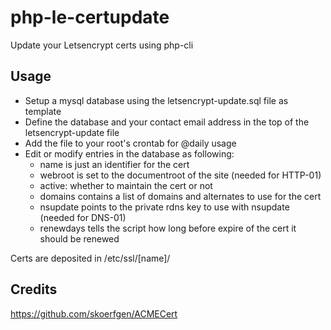 # php-le-certupdate
Update your Letsencrypt certs using php-cli

## Usage
- Setup a mysql database using the letsencrypt-update.sql file as template
- Define the database and your contact email address in the top of the letsencrypt-update file
- Add the file to your root's crontab for @daily usage
- Edit or modify entries in the database as following:
  - name is just an identifier for the cert
  - webroot is set to the documentroot of the site (needed for HTTP-01)
  - active: whether to maintain the cert or not
  - domains contains a list of domains and alternates to use for the cert
  - nsupdate points to the private rdns key to use with nsupdate (needed for DNS-01)
  - renewdays tells the script how long before expire of the cert it should be renewed
 
Certs are deposited in /etc/ssl/[name]/

## Credits
https://github.com/skoerfgen/ACMECert
